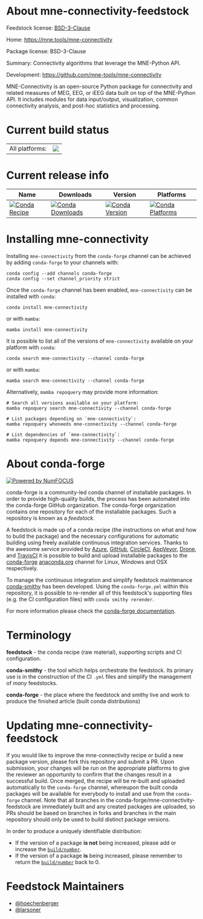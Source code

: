 About mne-connectivity-feedstock
================================

Feedstock license: [BSD-3-Clause](https://github.com/conda-forge/mne-connectivity-feedstock/blob/main/LICENSE.txt)

Home: https://mne.tools/mne-connectivity

Package license: BSD-3-Clause

Summary: Connectivity algorithms that leverage the MNE-Python API.

Development: https://github.com/mne-tools/mne-connectivity

MNE-Connectivity is an open-source Python package for connectivity and
related measures of MEG, EEG, or iEEG data built on top of the MNE-Python
API. It includes modules for data input/output, visualization, common
connectivity analysis, and post-hoc statistics and processing.


Current build status
====================


<table><tr><td>All platforms:</td>
    <td>
      <a href="https://dev.azure.com/conda-forge/feedstock-builds/_build/latest?definitionId=15372&branchName=main">
        <img src="https://dev.azure.com/conda-forge/feedstock-builds/_apis/build/status/mne-connectivity-feedstock?branchName=main">
      </a>
    </td>
  </tr>
</table>

Current release info
====================

| Name | Downloads | Version | Platforms |
| --- | --- | --- | --- |
| [![Conda Recipe](https://img.shields.io/badge/recipe-mne--connectivity-green.svg)](https://anaconda.org/conda-forge/mne-connectivity) | [![Conda Downloads](https://img.shields.io/conda/dn/conda-forge/mne-connectivity.svg)](https://anaconda.org/conda-forge/mne-connectivity) | [![Conda Version](https://img.shields.io/conda/vn/conda-forge/mne-connectivity.svg)](https://anaconda.org/conda-forge/mne-connectivity) | [![Conda Platforms](https://img.shields.io/conda/pn/conda-forge/mne-connectivity.svg)](https://anaconda.org/conda-forge/mne-connectivity) |

Installing mne-connectivity
===========================

Installing `mne-connectivity` from the `conda-forge` channel can be achieved by adding `conda-forge` to your channels with:

```
conda config --add channels conda-forge
conda config --set channel_priority strict
```

Once the `conda-forge` channel has been enabled, `mne-connectivity` can be installed with `conda`:

```
conda install mne-connectivity
```

or with `mamba`:

```
mamba install mne-connectivity
```

It is possible to list all of the versions of `mne-connectivity` available on your platform with `conda`:

```
conda search mne-connectivity --channel conda-forge
```

or with `mamba`:

```
mamba search mne-connectivity --channel conda-forge
```

Alternatively, `mamba repoquery` may provide more information:

```
# Search all versions available on your platform:
mamba repoquery search mne-connectivity --channel conda-forge

# List packages depending on `mne-connectivity`:
mamba repoquery whoneeds mne-connectivity --channel conda-forge

# List dependencies of `mne-connectivity`:
mamba repoquery depends mne-connectivity --channel conda-forge
```


About conda-forge
=================

[![Powered by
NumFOCUS](https://img.shields.io/badge/powered%20by-NumFOCUS-orange.svg?style=flat&colorA=E1523D&colorB=007D8A)](https://numfocus.org)

conda-forge is a community-led conda channel of installable packages.
In order to provide high-quality builds, the process has been automated into the
conda-forge GitHub organization. The conda-forge organization contains one repository
for each of the installable packages. Such a repository is known as a *feedstock*.

A feedstock is made up of a conda recipe (the instructions on what and how to build
the package) and the necessary configurations for automatic building using freely
available continuous integration services. Thanks to the awesome service provided by
[Azure](https://azure.microsoft.com/en-us/services/devops/), [GitHub](https://github.com/),
[CircleCI](https://circleci.com/), [AppVeyor](https://www.appveyor.com/),
[Drone](https://cloud.drone.io/welcome), and [TravisCI](https://travis-ci.com/)
it is possible to build and upload installable packages to the
[conda-forge](https://anaconda.org/conda-forge) [anaconda.org](https://anaconda.org/)
channel for Linux, Windows and OSX respectively.

To manage the continuous integration and simplify feedstock maintenance
[conda-smithy](https://github.com/conda-forge/conda-smithy) has been developed.
Using the ``conda-forge.yml`` within this repository, it is possible to re-render all of
this feedstock's supporting files (e.g. the CI configuration files) with ``conda smithy rerender``.

For more information please check the [conda-forge documentation](https://conda-forge.org/docs/).

Terminology
===========

**feedstock** - the conda recipe (raw material), supporting scripts and CI configuration.

**conda-smithy** - the tool which helps orchestrate the feedstock.
                   Its primary use is in the construction of the CI ``.yml`` files
                   and simplify the management of *many* feedstocks.

**conda-forge** - the place where the feedstock and smithy live and work to
                  produce the finished article (built conda distributions)


Updating mne-connectivity-feedstock
===================================

If you would like to improve the mne-connectivity recipe or build a new
package version, please fork this repository and submit a PR. Upon submission,
your changes will be run on the appropriate platforms to give the reviewer an
opportunity to confirm that the changes result in a successful build. Once
merged, the recipe will be re-built and uploaded automatically to the
`conda-forge` channel, whereupon the built conda packages will be available for
everybody to install and use from the `conda-forge` channel.
Note that all branches in the conda-forge/mne-connectivity-feedstock are
immediately built and any created packages are uploaded, so PRs should be based
on branches in forks and branches in the main repository should only be used to
build distinct package versions.

In order to produce a uniquely identifiable distribution:
 * If the version of a package **is not** being increased, please add or increase
   the [``build/number``](https://docs.conda.io/projects/conda-build/en/latest/resources/define-metadata.html#build-number-and-string).
 * If the version of a package **is** being increased, please remember to return
   the [``build/number``](https://docs.conda.io/projects/conda-build/en/latest/resources/define-metadata.html#build-number-and-string)
   back to 0.

Feedstock Maintainers
=====================

* [@hoechenberger](https://github.com/hoechenberger/)
* [@larsoner](https://github.com/larsoner/)

